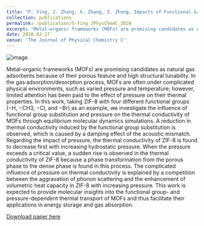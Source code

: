 ```yaml
---
title: "P. Ying, J. Zhang, X. Zhang, Z. Zhong, Impacts of Functional Group Substitution and Pressure on the Thermal Conductivity of ZIF-8. The Journal of Physical Chemistry C 124, 6274-6283 (2020)."
collection: publications
permalink: /publication/5-Ying_JPhysChemC_2020
excerpt: 'Metal–organic frameworks (MOFs) are promising candidates as natural gas adsorbents because of their porous feature and high structural tunability. In the gas adsorption/desorption process, MOFs are often under complicated physical environments, such as varied pressure and temperature; however, limited attention has been paid to the effect of pressure on their thermal properties. In this work, taking ZIF-8 with four different functional groups (−H, −CH3, −Cl, and −Br) as an example, we investigate the influence of functional group substitution and pressure on the thermal conductivity of MOFs through equilibrium molecular dynamics simulations.'
date: 2020-02-27
venue: 'The Journal of Physical Chemistry C'
---
```

![image](https://user-images.githubusercontent.com/54773018/221053097-a1a9933e-c6cf-4e67-a1be-fd91f1c5e582.png)

Metal–organic frameworks (MOFs) are promising candidates as natural gas adsorbents because of their porous feature and high structural tunability. In the gas adsorption/desorption process, MOFs are often under complicated physical environments, such as varied pressure and temperature; however, limited attention has been paid to the effect of pressure on their thermal properties. In this work, taking ZIF-8 with four different functional groups (−H, −CH3, −Cl, and −Br) as an example, we investigate the influence of functional group substitution and pressure on the thermal conductivity of MOFs through equilibrium molecular dynamics simulations. A reduction in thermal conductivity induced by the functional group substitution is observed, which is caused by a damping effect of the acoustic mismatch. Regarding the impact of pressure, the thermal conductivity of ZIF-8 is found to decrease first with increasing hydrostatic pressure. When the pressure exceeds a critical value, a sudden rise is observed in the thermal conductivity of ZIF-8 because a phase transformation from the porous phase to the dense phase is found in this process. The complicated influence of pressure on thermal conductivity is explained by a competition between the aggravation of phonon scattering and the enhancement of volumetric heat capacity in ZIF-8 with increasing pressure. This work is expected to provide molecular insights into the functional group- and pressure-dependent thermal transport of MOFs and thus facilitate their applications in energy storage and gas absorption.

[Download paper here](http://hityingph.github.io/files/5-Ying_JPhysChemC_2020.pdf)
